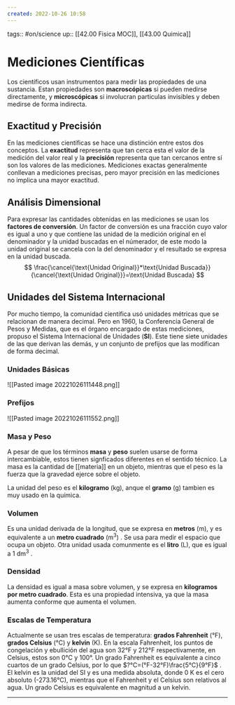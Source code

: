 ```yaml
---
created: 2022-10-26 10:58
---
```

tags:: #on/science 
up:: [[42.00 Fisica MOC]], [[43.00 Quimica]]
# Mediciones Científicas
Los científicos usan instrumentos para medir las propiedades de una sustancia. Estan propiedades son **macroscópicas** si pueden medirse directamente, y **microscópicas** si involucran particulas invisibles y deben medirse de forma indirecta.

## Exactitud y Precisión
En las mediciones científicas se hace una distinción entre estos dos conceptos. La **exactitud** representa que tan cerca esta el valor de la medición del valor real y la **precisión** representa  que tan cercanos entre sí son los valores de las mediciones. Mediciones exactas generalmente conllevan a mediciones precisas, pero mayor precisión en las mediciones no implica una mayor exactitud.

## Análisis Dimensional
Para expresar las cantidades obtenidas en las mediciones se usan los **factores de conversión**. Un factor de conversión es una fracción cuyo valor es igual a uno y que contiene las unidad de la medición original en el denominador y la unidad buscadas en el númerador, de este modo la unidad original se cancela con la del denominador y el resultado se expresa en la unidad buscada.$$
\frac{\cancel{\text{Unidad Original}}*\text{Unidad Buscada}}{\cancel{\text{Unidad Original}}}=\text{Unidad Buscada}
$$

## Unidades del Sistema Internacional
Por mucho tiempo, la comunidad científica usó unidades métricas que se relacionan de manera decimal. Pero en 1960, la Conferencia General de Pesos y Medidas, que es el órgano encargado de estas mediciones, propuso el Sistema Internacional de Unidades (**SI**). Este tiene siete unidades de las que derivan las demás, y un conjunto de prefijos que las modifican de forma decimal.

### Unidades Básicas
![[Pasted image 20221026111448.png]]

### Prefijos
![[Pasted image 20221026111552.png]]

### Masa y Peso
A pesar de que los términos **masa** y **peso** suelen usarse de forma intercambiable, estos tienen signficados diferentes en el sentido técnico. La masa es la cantidad de [[materia]] en un objeto, mientras que el peso es la fuerza que la gravedad ejerce sobre el objeto.

La unidad del peso es el **kilogramo** (kg), anque el **gramo** (g) tambien es muy usado en la química.

### Volumen
Es una unidad derivada de la longitud, que se expresa en **metros** (m), y es equivalente a un **metro cuadrado** ($\text{m}{^3}$) .  Se usa para medir el espacio que ocupa un objeto. Otra unidad usada comunmente es el **litro** (L), que es igual a $1\text{ dm}^{3}$ .

### Densidad
La densidad es igual a masa sobre volumen, y se expresa en **kilogramos por metro cuadrado**. Esta es una propiedad intensiva, ya que la masa aumenta conforme que aumenta el volumen.

### Escalas de Temperatura
Actualmente se usan tres escalas de temperatura: **grados Fahrenheit** (°F), **grados Celsius** (°C) y **kelvin** (K). En la escala Fahrenheit, los puntos de congelación y ebullición del agua son 32°F y 212°F respectivamente, en Celsius, estos son 0°C y 100°. Un grado Fahrenheit es equivalente a cinco cuartos de un grado Celsius, por lo que $?°C=(°F-32°F)\frac{5°C}{9°F}$ . El kelvin es la unidad del SI y es una medida absoluta, donde 0 K es el cero absoluto (-273.16°C), mientras que el Fahrenheit y el Celsius son relativos al agua. Un grado Celsius es equivalente en magnitud a un kelvin.
___

